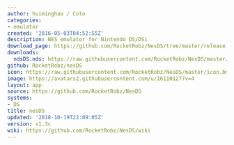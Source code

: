 ```yaml
---
author: huiminghao / Coto
categories:
- emulator
created: '2016-05-03T04:52:55Z'
description: NES emulator for Nintendo DS/DSi
download_page: https://github.com/RocketRobz/NesDS/tree/master/release
downloads:
  ndsDS.nds: https://raw.githubusercontent.com/RocketRobz/NesDS/master/release/nesDS.nds
github: RocketRobz/nesDS
icon: https://raw.githubusercontent.com/RocketRobz/NesDS/master/icon.bmp
image: https://avatars2.githubusercontent.com/u/16110127?v=4
layout: app
source: https://github.com/RocketRobz/NesDS
systems:
- DS
title: nesDS
updated: '2018-10-19T22:09:05Z'
version: v1.3c
wiki: https://github.com/RocketRobz/NesDS/wiki
---
```

